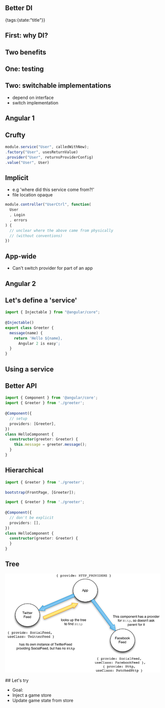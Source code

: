 ## Better DI
{tags:{state:"title"}}

## First: why DI?

## Two benefits

## One: testing

## Two: switchable implementations

- depend on interface
- switch implementation

## Angular 1

## Crufty

```javascript
module.service("User", calledWithNew);
.factory("User", usesReturnValue)
.provider("User", returnsProviderConfig)
.value("User", User)
```

## Implicit

- e.g 'where did this service come from?!'
- file location opaque

```javascript
module.controller("UserCtrl", function(
  User
  , Login
  , errors
) {
  // unclear where the above came from physically
  // (without conventions)
})
```

## App-wide

- Can't switch provider for part of an app

## Angular 2

## Let's define a 'service'

```javascript
import { Injectable } from "@angular/core";

@Injectable()
export class Greeter {
  message(name) {
    return 'Hello ${name}, 
      Angular 2 is easy';
  }
}
```

## Using a service

## Better API

```typescript
import { Component } from '@angular/core';
import { Greeter } from './greeter';

@Component({
  // setup
  providers: [Greeter],
})
class HelloComponent {
  constructor(greeter: Greeter) { 
    this.message = greeter.message();
  }
}
```

## Hierarchical

```typescript
import { Greeter } from './greeter';

bootstrap(FrontPage, [Greeter]);
```

```typescript
import { Greeter } from './greeter';

@Component({
  // don't be explicit
  providers: [],
})
class HelloComponent {
  constructor(greeter: Greeter) { 
  }
}
```

## Tree

![injector tree](img/injector-tree.png)

## Let's try

- Goal:
- Inject a game store
- Update game state from store

